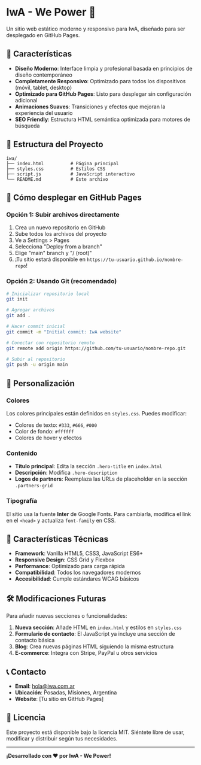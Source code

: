 # IwA - We Power 🚀

Un sitio web estático moderno y responsivo para IwA, diseñado para ser desplegado en GitHub Pages.

## 🌟 Características

- **Diseño Moderno**: Interface limpia y profesional basada en principios de diseño contemporáneo
- **Completamente Responsivo**: Optimizado para todos los dispositivos (móvil, tablet, desktop)
- **Optimizado para GitHub Pages**: Listo para desplegar sin configuración adicional
- **Animaciones Suaves**: Transiciones y efectos que mejoran la experiencia del usuario
- **SEO Friendly**: Estructura HTML semántica optimizada para motores de búsqueda

## 📁 Estructura del Proyecto

```
iwa/
├── index.html          # Página principal
├── styles.css          # Estilos CSS
├── script.js           # JavaScript interactivo
└── README.md           # Este archivo
```

## 🚀 Cómo desplegar en GitHub Pages

### Opción 1: Subir archivos directamente

1. Crea un nuevo repositorio en GitHub
2. Sube todos los archivos del proyecto
3. Ve a Settings > Pages
4. Selecciona "Deploy from a branch"
5. Elige "main" branch y "/ (root)"
6. ¡Tu sitio estará disponible en `https://tu-usuario.github.io/nombre-repo`!

### Opción 2: Usando Git (recomendado)

```bash
# Inicializar repositorio local
git init

# Agregar archivos
git add .

# Hacer commit inicial
git commit -m "Initial commit: IwA website"

# Conectar con repositorio remoto
git remote add origin https://github.com/tu-usuario/nombre-repo.git

# Subir al repositorio
git push -u origin main
```

## 🎨 Personalización

### Colores
Los colores principales están definidos en `styles.css`. Puedes modificar:
- Colores de texto: `#333`, `#666`, `#000`
- Color de fondo: `#ffffff`
- Colores de hover y efectos

### Contenido
- **Título principal**: Edita la sección `.hero-title` en `index.html`
- **Descripción**: Modifica `.hero-description`
- **Logos de partners**: Reemplaza las URLs de placeholder en la sección `.partners-grid`

### Tipografía
El sitio usa la fuente **Inter** de Google Fonts. Para cambiarla, modifica el link en el `<head>` y actualiza `font-family` en CSS.

## 📱 Características Técnicas

- **Framework**: Vanilla HTML5, CSS3, JavaScript ES6+
- **Responsive Design**: CSS Grid y Flexbox
- **Performance**: Optimizado para carga rápida
- **Compatibilidad**: Todos los navegadores modernos
- **Accesibilidad**: Cumple estándares WCAG básicos

## 🛠️ Modificaciones Futuras

Para añadir nuevas secciones o funcionalidades:

1. **Nueva sección**: Añade HTML en `index.html` y estilos en `styles.css`
2. **Formulario de contacto**: El JavaScript ya incluye una sección de contacto básica
3. **Blog**: Crea nuevas páginas HTML siguiendo la misma estructura
4. **E-commerce**: Integra con Stripe, PayPal u otros servicios

## 📞 Contacto

- **Email**: hola@iwa.com.ar
- **Ubicación**: Posadas, Misiones, Argentina
- **Website**: [Tu sitio en GitHub Pages]

## 📄 Licencia

Este proyecto está disponible bajo la licencia MIT. Siéntete libre de usar, modificar y distribuir según tus necesidades.

---

**¡Desarrollado con ❤️ por IwA - We Power!**
